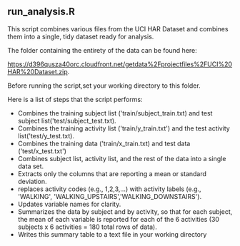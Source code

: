 ## run_analysis.R

This script combines various files from the UCI HAR Dataset and combines them 
into a single, tidy dataset ready for analysis.  

The folder containing the entirety of the data can be found here:

https://d396qusza40orc.cloudfront.net/getdata%2Fprojectfiles%2FUCI%20HAR%20Dataset.zip. 

Before running the script,set your working directory to this folder.

Here is a list of steps that the script performs:

  * Combines the training subject list ('train/subject_train.txt) and test subject list('test/subject_test.txt).
  * Combines the training activity list ('train/y_train.txt') and the test activity list('test/y_test.txt).
  * Combines the training data ('train/x_train.txt) and test data ('test/x_test.txt') 
  * Combines subject list, activity list, and the rest of the data into a single data set.
  * Extracts only the columns that are reporting a mean or standard deviation.
  * replaces activity codes (e.g., 1,2,3,...) with activity labels (e.g., 'WALKING', 'WALKING_UPSTAIRS','WALKING_DOWNSTAIRS').
  * Updates variable names for clarity.
  * Summarizes the data by subject and by activity, so that for each subject, the mean of each variable is reported for each of the 6 activities (30 subjects x 6 activities = 180 total rows of data).
  * Writes this summary table to a text file in your working directory
